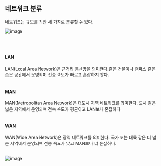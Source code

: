 ## 네트워크 분류

네트워크는 규모를 기반 세 가지로 분류할 수 있다.

![image](https://github.com/ehdbs0903/Computer-Science/assets/82309982/935fe25c-a353-4e81-95b1-a8a7292ac669)

<br></br>

#### LAN

LAN(Local Area Network)은 근거리 통신망을 의미한다.같은 건물이나 캠퍼스 같은 좁은 공간에서 운영되며 전송 속도가 빠르고 혼잡하지 않다.
<br></br>

#### MAN

MAN(Metropolitan Area Network)은 대도시 지역 네트워크를 의미한다. 도시 같은 넓은 지역에서 운영되며 전속 속도가 평균이고 LAN보다 혼잡하다.
<br></br>
 
#### WAN

WAN(Wide Area Network)은 광역 네트워크를 의미한다. 국가 또는 대륙 같은 더 넓은 지역에서 운영되며 전송 속도가 낮고 MAN보다 더 혼잡하다.
<br></br>

![image](https://github.com/ehdbs0903/Computer-Science/assets/82309982/0dcd7254-c358-4347-a8e3-712890fc9c6f)


 


 
